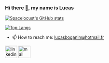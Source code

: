 ### Hi there 👋, my name is Lucas

[![Spacelocust's GitHub stats](https://github-readme-stats.vercel.app/api?username=Spacelocust&theme=vue-dark&show_icons=true&hide_border=true)](https://github.com/Spacelocust/Spacelocust)

[![Top Langs](https://github-readme-stats.vercel.app/api/top-langs/?username=Spacelocust&theme=vue-dark&hide_border=true)](https://github.com/Spacelocust/Spacelocust)

- 📫 How to reach me: lucasboganin@hotmail.fr 

[<img src='https://cdn.jsdelivr.net/npm/simple-icons@3.0.1/icons/linkedin.svg' alt='linkedin' height='40'>](https://www.linkedin.com/in/lucas-boganin-00bb6a1b5/)
[<img src='https://cdn.jsdelivr.net/npm/simple-icons@3.0.1/icons/gmail.svg' alt='mail' height='40'>](mailto:lucasboganin@hotmail.fr)

